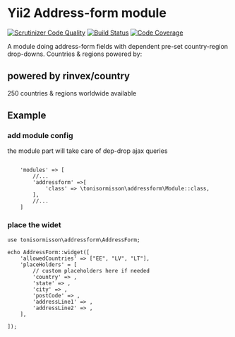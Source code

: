 # Yii2 Address-form module
[![Scrutinizer Code Quality](https://scrutinizer-ci.com/g/TonisOrmisson/yii2-address-form/badges/quality-score.png?b=master)](https://scrutinizer-ci.com/g/TonisOrmisson/yii2-address-form/?branch=master)
[![Build Status](https://scrutinizer-ci.com/g/TonisOrmisson/yii2-address-form/badges/build.png?b=master)](https://scrutinizer-ci.com/g/TonisOrmisson/yii2-address-form/build-status/master)
[![Code Coverage](https://scrutinizer-ci.com/g/TonisOrmisson/yii2-address-form/badges/coverage.png?b=master)](https://scrutinizer-ci.com/g/TonisOrmisson/yii2-address-form/?branch=master)

A module doing address-form fields with dependent pre-set country-region drop-downs.
Countries & regions powered by:

## powered by rinvex/country
 
250 countries & regions worldwide available

## Example

### add module config
the module part will take care of dep-drop ajax queries

```

    'modules' => [
        //...
        'addressform' =>[
            'class' => \tonisormisson\addressform\Module::class,
        ],
        //...
    ]
```

### place the widet
```
use tonisormisson\addressform\AddressForm; 

echo AddressForm::widget([
    'allowedCountries' => ["EE", "LV", "LT"],
    'placeHolders' = [
        // custom placeholders here if needed
        'country' => ,
        'state' => ,
        'city' => ,
        'postCode' => ,
        'addressLine1' => ,
        'addressLine2' => ,
    ],
            
]);
```
    